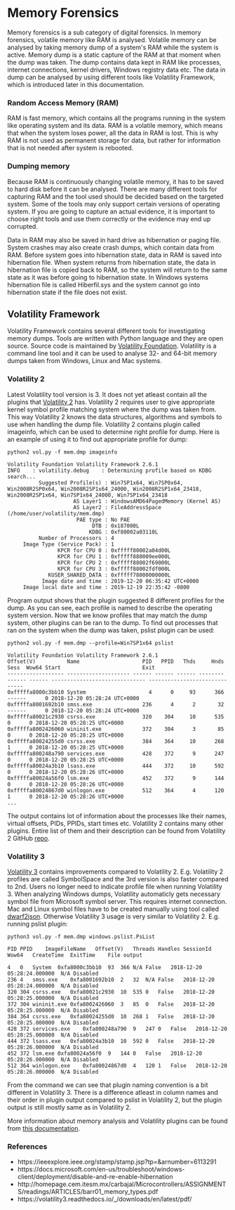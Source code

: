 # Memory Forensics

Memory forensics is a sub category of digital forensics. In memory forensics, volatile memory like RAM is analysed. Volatile memory can be analysed by taking memory dump of a system's RAM while the system is active. Memory dump is a static capture of the RAM at that moment when the dump was taken. The dump contains data kept in RAM like processes, internet connections, kernel drivers, Windows registry data etc. The data in dump can be analysed by using different tools like Volatility Framework, which is introduced later in this documentation.

### Random Access Memory (RAM) 

RAM is fast memory, which contains all the programs running in the system like operating system and its data. RAM is a volatile memory, which means that when the system loses power, all the data in RAM is lost. This is why RAM is not used as permanent storage for data, but rather for information that is not needed after system is rebooted.

### Dumping memory

Because RAM is continuously changing volatile memory, it has to be saved to hard disk before it can be analysed. There are many different tools for capturing RAM and the tool used should be decided based on the targeted system. Some of the tools may only support certain versions of operating system. If you are going to capture an actual evidence, it is important to choose right tools and use them correctly or the evidence may end up corrupted.

Data in RAM may also be saved in hard drive as hibernation or paging file. System crashes may also create crash dumps, which contain data from RAM. Before system goes into hibernation state, data in RAM is saved into hibernation file. When system returns from hibernation state, the data in hibernation file is copied back to RAM, so the system will return to the same state as it was before going to hibernation state. In Windows systems hibernation file is called Hiberfil.sys and the system cannot go into hibernation state if the file does not exist.

## Volatility Framework

Volatility Framework contains several different tools for investigating memory dumps. Tools are written with Python language and they are open source. Source code is maintained by [Volatility Foundation](https://www.volatilityfoundation.org/). Volatility is a command line tool and it can be used to analyse 32- and 64-bit memory dumps taken from Windows, Linux and Mac systems.

### Volatility 2

Latest Volatility tool version is 3. It does not yet atleast contain all the plugins that [Volatility 2](https://github.com/volatilityfoundation/volatility) has. Volatility 2 requires user to give appropriate kernel symbol profile matching system where the dump was taken from. This way Volatility 2 knows the data structures, algorithms and symbols to use when handling the dump file. Volatility 2 contains plugin called imageinfo, which can be used to determine right profile for dump. Here is an example of using it to find out appropriate profile for dump:

```
python2 vol.py -f mem.dmp imageinfo

Volatility Foundation Volatility Framework 2.6.1
INFO    : volatility.debug    : Determining profile based on KDBG search...
          Suggested Profile(s) : Win7SP1x64, Win7SP0x64, Win2008R2SP0x64, Win2008R2SP1x64_24000, Win2008R2SP1x64_23418, Win2008R2SP1x64, Win7SP1x64_24000, Win7SP1x64_23418
                     AS Layer1 : WindowsAMD64PagedMemory (Kernel AS)
                     AS Layer2 : FileAddressSpace (/home/user/volatility/mem.dmp)
                      PAE type : No PAE
                           DTB : 0x187000L
                          KDBG : 0xf80002a03110L
          Number of Processors : 4
     Image Type (Service Pack) : 1
                KPCR for CPU 0 : 0xfffff80002a04d00L
                KPCR for CPU 1 : 0xfffff880009ee000L
                KPCR for CPU 2 : 0xfffff88002f69000L
                KPCR for CPU 3 : 0xfffff88002fdf000L
             KUSER_SHARED_DATA : 0xfffff78000000000L
           Image date and time : 2019-12-20 06:35:42 UTC+0000
     Image local date and time : 2019-12-19 22:35:42 -0800
```

Program output shows that the plugin suggested 8 different profiles for the dump. As you can see, each profile is named to describe the operating system version. Now that we know profiles that may match the dump system, other plugins can be ran to the dump. To find out processes that ran on the system when the dump was taken, pslist plugin can be used:

```
python2 vol.py -f mem.dmp --profile=Win7SP1x64 pslist

Volatility Foundation Volatility Framework 2.6.1
Offset(V)          Name                    PID   PPID   Thds     Hnds   Sess  Wow64 Start                          Exit                          
------------------ -------------------- ------ ------ ------ -------- ------ ------ ------------------------------ ------------------------------
0xfffffa8000c3bb10 System                    4      0     93      366 ------      0 2018-12-20 05:28:24 UTC+0000                                 
0xfffffa8001692b10 smss.exe                236      4      2       32 ------      0 2018-12-20 05:28:24 UTC+0000                                 
0xfffffa80021c2930 csrss.exe               320    304     10      535      0      0 2018-12-20 05:28:25 UTC+0000                                 
0xfffffa8002426060 wininit.exe             372    304      3       85      0      0 2018-12-20 05:28:25 UTC+0000                                 
0xfffffa80024255d0 csrss.exe               384    364     10      268      1      0 2018-12-20 05:28:25 UTC+0000                                 
0xfffffa800248a790 services.exe            428    372      9      247      0      0 2018-12-20 05:28:25 UTC+0000                                 
0xfffffa80024a3b10 lsass.exe               444    372     10      592      0      0 2018-12-20 05:28:26 UTC+0000                                 
0xfffffa80024a56f0 lsm.exe                 452    372      9      144      0      0 2018-12-20 05:28:26 UTC+0000                                 
0xfffffa80024867d0 winlogon.exe            512    364      4      120      1      0 2018-12-20 05:28:26 UTC+0000 
...
```

The output contains lot of information about the processes like their names, virtual offsets, PIDs, PPIDs, start times etc. Volatility 2 contains many other plugins. Entire list of them and their description can be found from Volatility 2 GitHub [repo](https://github.com/volatilityfoundation/volatility).

### Volatility 3

[Volatility 3](https://github.com/volatilityfoundation/volatility3) contains improvements compared to Volatility 2. E.g. Volatility 2 profiles are called SymbolSpace and the 3rd version is also faster compared to 2nd. Users no longer need to indicate profile file when running Volatility 3. When analyzing Windows dumps, Volatility automaticly gets necessary symbol file from Microsoft symbol server. This requires internet connection. Mac and Linux symbol files have to be created manually using tool called [dwarf2json](https://github.com/volatilityfoundation/dwarf2json). Otherwise Volatility 3 usage is very similar to Volatility 2. E.g. running pslist plugin:

```
python3 vol.py -f mem.dmp windows.pslist.PsList

PID	PPID	ImageFileName	Offset(V)	Threads	Handles	SessionId	Wow64	CreateTime	ExitTime	File output

4	0	System	0xfa8000c3bb10	93	366	N/A	False	2018-12-20 05:28:24.000000 	N/A	Disabled
236	4	smss.exe	0xfa8001692b10	2	32	N/A	False	2018-12-20 05:28:24.000000 	N/A	Disabled
320	304	csrss.exe	0xfa80021c2930	10	535	0	False	2018-12-20 05:28:25.000000 	N/A	Disabled
372	304	wininit.exe	0xfa8002426060	3	85	0	False	2018-12-20 05:28:25.000000 	N/A	Disabled
384	364	csrss.exe	0xfa80024255d0	10	268	1	False	2018-12-20 05:28:25.000000 	N/A	Disabled
428	372	services.exe	0xfa800248a790	9	247	0	False	2018-12-20 05:28:25.000000 	N/A	Disabled
444	372	lsass.exe	0xfa80024a3b10	10	592	0	False	2018-12-20 05:28:26.000000 	N/A	Disabled
452	372	lsm.exe	0xfa80024a56f0	9	144	0	False	2018-12-20 05:28:26.000000 	N/A	Disabled
512	364	winlogon.exe	0xfa80024867d0	4	120	1	False	2018-12-20 05:28:26.000000 	N/A	Disabled
```

From the command we can see that plugin naming convention is a bit different in Volatility 3. There is a difference atleast in column names and their order in plugin output compared to pslist in Volatility 2, but the plugin output is still mostly same as in Volatility 2.

More information about memory analysis and Volatility plugins can be found from [this documentation](https://github.com/JYVSECTEC/PHR-model/blob/master/Triage-Respond/Investigations/Memory-Forensics/Analyzing-memory-dump.md).

### References

<ul>
    <li>https://ieeexplore.ieee.org/stamp/stamp.jsp?tp=&arnumber=6113291</li>
    <li>https://docs.microsoft.com/en-us/troubleshoot/windows-client/deployment/disable-and-re-enable-hibernation</li>
    <li>http://homepage.cem.itesm.mx/carbajal/Microcontrollers/ASSIGNMENTS/readings/ARTICLES/barr01_memory_types.pdf</li>
    <li>https://volatility3.readthedocs.io/_/downloads/en/latest/pdf/</li>
</ul>
